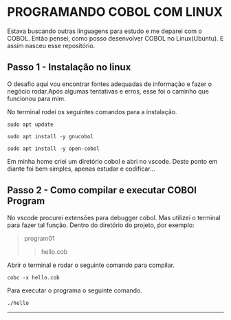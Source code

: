 # **PROGRAMANDO COBOL COM LINUX**

Estava buscando outras linguagens para estudo e me deparei com o COBOL.
Então pensei, como posso desenvolver COBOL no Linux(Ubuntu).
E assim nasceu esse repositório.

## Passo 1 - Instalação no linux

O desafio aqui vou encontrar fontes adequadas de informação e fazer o negócio rodar.Após algumas tentativas e erros, esse foi o caminho que funcionou para mim.

No terminal rodei os seguintes comandos para a instalação.

```
sudo apt update
```

```
sudo apt install -y gnucobol
```

```
sudo apt install -y open-cobol
```

Em minha home criei um diretório cobol e abri no vscode. Deste ponto em diante foi bem simples, apenas estudar e codificar...

## Passo 2 - Como compilar e executar COBOl Program

No vscode procurei extensões para debugger cobol.
Mas utilizei o terminal para fazer tal função.
Dentro do diretório do projeto, ṕor exemplo:

>program01
>>hello.cob

Abrir o terminal e rodar o seguinte comando para compilar.

```
cobc -x hello.cob
```

Para executar o programa o seguinte comando.

```
./hello
```

-----------------